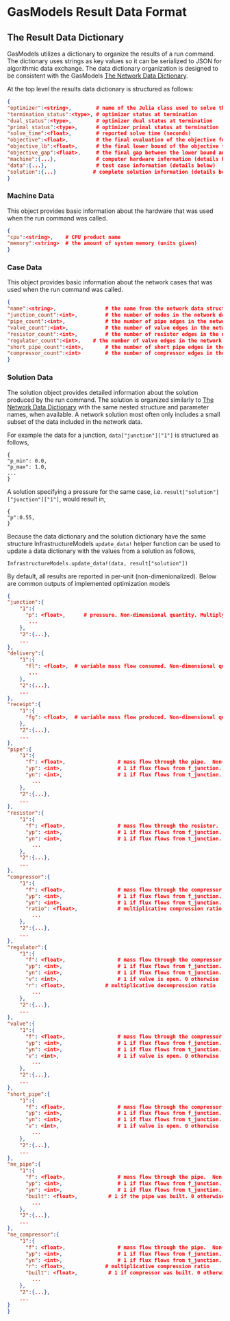 # GasModels Result Data Format

## The Result Data Dictionary

GasModels utilizes a dictionary to organize the results of a run command. The dictionary uses strings as key values so it can be serialized to JSON for algorithmic data exchange.
The data dictionary organization is designed to be consistent with the GasModels [The Network Data Dictionary](@ref).

At the top level the results data dictionary is structured as follows:

```json
{
"optimizer":<string>,        # name of the Julia class used to solve the model
"termination_status":<type>, # optimizer status at termination
"dual_status":<type>,        # optimizer dual status at termination
"primal_status":<type>,      # optimizer primal status at termination
"solve_time":<float>,        # reported solve time (seconds)
"objective":<float>,         # the final evaluation of the objective function
"objective_lb":<float>,      # the final lower bound of the objective function (if available)
"objective_gap":<float>,     # the final gap between the lower bound and upper bound of the objective function (if available)
"machine":{...},             # computer hardware information (details below)
"data":{...},                # test case information (details below)
"solution":{...}            # complete solution information (details below)
}
```

### Machine Data

This object provides basic information about the hardware that was
used when the run command was called.

```json
{
"cpu":<string>,    # CPU product name
"memory":<string>  # the amount of system memory (units given)
}
```

### Case Data

This object provides basic information about the network cases that was
used when the run command was called.

```json
{
"name":<string>,                # the name from the network data structure
"junction_count":<int>,         # the number of nodes in the network data structure
"pipe_count":<int>,             # the number of pipe edges in the network data structure
"valve_count":<int>,            # the number of valve edges in the network data structure
"resistor_count":<int>,         # the number of resistor edges in the network data structure
"regulator_count":<int>,    # the number of valve edges in the network data structure
"short_pipe_count":<int>,       # the number of short pipe edges in the network data structure
"compressor_count":<int>        # the number of compressor edges in the network data structure
}
```

### Solution Data

The solution object provides detailed information about the solution
produced by the run command.  The solution is organized similarly to
[The Network Data Dictionary](@ref) with the same nested structure and
parameter names, when available.  A network solution most often only includes
a small subset of the data included in the network data.

For example the data for a junction, `data["junction"]["1"]` is structured as follows,

```
{
"p_min": 0.0,
"p_max": 1.0,
...
}
```

A solution specifying a pressure for the same case, i.e. `result["solution"]["junction"]["1"]`, would result in,

```
{
"p":0.55,
}
```

Because the data dictionary and the solution dictionary have the same structure
InfrastructureModels `update_data!` helper function can be used to
update a data dictionary with the values from a solution as follows,

```
InfrastructureModels.update_data!(data, result["solution"])
```

By default, all results are reported in per-unit (non-dimenionalized). Below are common outputs of implemented optimization models

```json
{
"junction":{
    "1":{
      "p": <float>,      # pressure. Non-dimensional quantity. Multiply by baseP to get pascals
       ...
    },
    "2":{...},
    ...
},
"delivery":{
    "1":{
      "fl": <float>,  # variable mass flow consumed. Non-dimensional quantity. Multiply by baseQ/standard_density to get kg/s.
       ...
    },
    "2":{...},
    ...
},
"receipt":{
    "1":{
      "fg": <float>,  # variable mass flow produced. Non-dimensional quantity. Multiply by baseQ/standard_density to get kg/s.
    },
    "2":{...},
    ...
},
"pipe":{
    "1":{
      "f": <float>,                 # mass flow through the pipe.  Non-dimensional quantity. Multiply by baseQ/standard_density to get kg/s. Mass flux is obtained through division of the cross-sectional area (A) of the pipe. A= (pi*diameter^2)/4
      "yp": <int>,                  # 1 if flux flows from f_junction. 0 otherwise
      "yn": <int>,                  # 1 if flux flows from t_junction. 0 otherwise
        ...
    },
    "2":{...},
    ...
},
"resistor":{
    "1":{
      "f": <float>,                 # mass flow through the resistor.  Non-dimensional quantity. Multiply by baseQ/standard_density to get kg/s. Mass flux is obtained through division of the cross-sectional area (A) of the pipe. A= (pi*diameter^2)/4
      "yp": <int>,                  # 1 if flux flows from f_junction. 0 otherwise
      "yn": <int>,                  # 1 if flux flows from t_junction. 0 otherwise
        ...
    },
    "2":{...},
    ...
},
"compressor":{
    "1":{
      "f": <float>,                 # mass flow through the compressor.  Non-dimensional quantity. Multiply by baseQ/standard_density to get kg/s. Mass flux is obtained through division of the cross-sectional area (A) of the pipe. A= (pi*diameter^2)/4
      "yp": <int>,                  # 1 if flux flows from f_junction. 0 otherwise
      "yn": <int>,                  # 1 if flux flows from t_junction. 0 otherwise
      "ratio": <float>,             # multiplicative compression ratio
        ...
    },
    "2":{...},
    ...
},
"regulator":{
    "1":{
      "f": <float>,                 # mass flow through the compressor.  Non-dimensional quantity. Multiply by baseQ/standard_density to get kg/s. Mass flux is obtained through division of the cross-sectional area (A) of the pipe. A= (pi*diameter^2)/4
      "yp": <int>,                  # 1 if flux flows from f_junction. 0 otherwise
      "yn": <int>,                  # 1 if flux flows from t_junction. 0 otherwise
      "v": <int>,                   # 1 if valve is open. 0 otherwise
      "r": <float>,             # multiplicative decompression ratio
        ...
    },
    "2":{...},
    ...
},
"valve":{
    "1":{
      "f": <float>,                 # mass flow through the compressor.  Non-dimensional quantity. Multiply by baseQ/standard_density to get kg/s. Mass flux is obtained through division of the cross-sectional area (A) of the pipe. A= (pi*diameter^2)/4
      "yp": <int>,                  # 1 if flux flows from f_junction. 0 otherwise
      "yn": <int>,                  # 1 if flux flows from t_junction. 0 otherwise
      "v": <int>,                   # 1 if valve is open. 0 otherwise
        ...
    },
    "2":{...},
    ...
},
"short_pipe":{
    "1":{
      "f": <float>,                 # mass flow through the compressor.  Non-dimensional quantity. Multiply by baseQ/standard_density to get kg/s. Mass flux is obtained through division of the cross-sectional area (A) of the pipe. A= (pi*diameter^2)/4
      "yp": <int>,                  # 1 if flux flows from f_junction. 0 otherwise
      "yn": <int>,                  # 1 if flux flows from t_junction. 0 otherwise
      "v": <int>,                   # 1 if valve is open. 0 otherwise
        ...
    },
    "2":{...},
    ...
},
"ne_pipe":{
    "1":{
      "f": <float>,                 # mass flow through the pipe.  Non-dimensional quantity. Multiply by baseQ/standard_density to get kg/s. Mass flux is obtained through division of the cross-sectional area (A) of the pipe. A= (pi*diameter^2)/4
      "yp": <int>,                  # 1 if flux flows from f_junction. 0 otherwise
      "yn": <int>,                  # 1 if flux flows from t_junction. 0 otherwise
      "built": <float>,          # 1 if the pipe was built. 0 otherwise.
        ...
    },
    "2":{...},
    ...
},
"ne_compressor":{
    "1":{
      "f": <float>,                 # mass flow through the pipe.  Non-dimensional quantity. Multiply by baseQ/standard_density to get kg/s. Mass flux is obtained through division of the cross-sectional area (A) of the pipe. A= (pi*diameter^2)/4
      "yp": <int>,                  # 1 if flux flows from f_junction. 0 otherwise
      "yn": <int>,                  # 1 if flux flows from t_junction. 0 otherwise
      "r": <float>,             # multiplicative compression ratio
      "built": <float>,          # 1 if compressor was built. 0 otherwise.
        ...
    },
    "2":{...},
    ...
}
}
```
